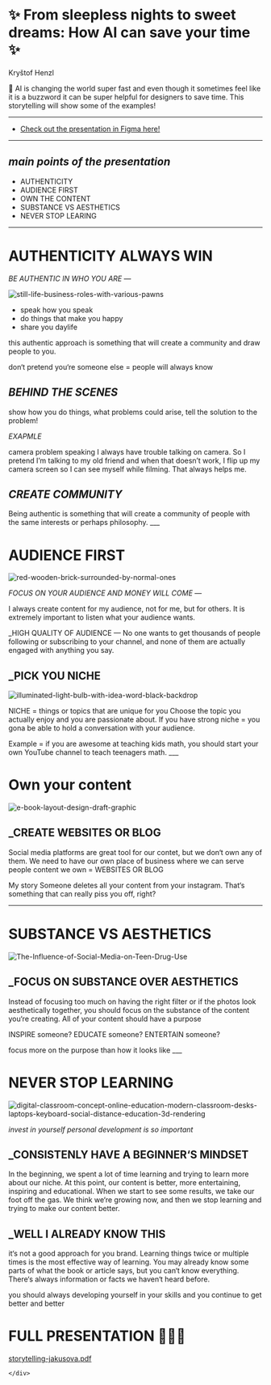 
<h1>✨ From sleepless nights to sweet dreams: How AI can save your time ✨</h1>

<p>Kryštof Henzl</p>

<p>🤖 AI is changing the world super fast and even though it sometimes feel like it is a buzzword it can be super helpful for designers to save time. This storytelling will show some of the examples!</p>

<hr>

<ul>
  <li><a href="/english-for-designers/06-storytelling/process.html">Check out the presentation in Figma here!</a></li>
</ul>

<hr>

<h2 id="main-points-of-the-presentation"><em>main points of the presentation</em><a class="anchorjs-link " href="#main-points-of-the-presentation" aria-label="Anchor" data-anchorjs-icon="" style="font: 1em / 1 anchorjs-icons; padding-left: 0.375em;"></a></h2>
<ul>
  <li>AUTHENTICITY</li>
  <li>AUDIENCE FIRST</li>
  <li>OWN THE CONTENT</li>
  <li>SUBSTANCE VS AESTHETICS</li>
  <li>NEVER STOP LEARING</li>
</ul>

<hr>

<h1 id="authenticity-always-win">AUTHENTICITY ALWAYS WIN</h1>

<p><em>BE AUTHENTIC IN WHO YOU ARE</em> 
 —</p>

<p><img src="https://user-images.githubusercontent.com/116068266/236202390-663f5c4f-d610-487c-87ed-354c73156013.jpg" alt="still-life-business-roles-with-various-pawns"></p>

<ul>
  <li>speak how you speak</li>
  <li>do things that make you happy</li>
  <li>share you daylife</li>
</ul>

<p>this authentic approach is something that will create a community and draw people to you.</p>

<p>don‘t pretend you‘re someone else = people will always know</p>

<h2 id="behind-the-scenes"><em>BEHIND THE SCENES</em><a class="anchorjs-link " href="#behind-the-scenes" aria-label="Anchor" data-anchorjs-icon="" style="font: 1em / 1 anchorjs-icons; padding-left: 0.375em;"></a></h2>

<p>show how you do things, what problems could arise, tell the solution to the problem!</p>

<p><em>EXAPMLE</em></p>

<p>camera problem speaking
I always have trouble talking on camera. So I pretend I’m talking to my old friend and when that doesn’t work, I flip up my camera screen so I can see myself while filming. That always helps me.</p>

<h2 id="create-community"><em>CREATE COMMUNITY</em><a class="anchorjs-link " href="#create-community" aria-label="Anchor" data-anchorjs-icon="" style="font: 1em / 1 anchorjs-icons; padding-left: 0.375em;"></a></h2>
<p>Being authentic is something that will create a community of people with the same interests or perhaps philosophy.
___</p>

<h1 id="audience-first">AUDIENCE FIRST</h1>

<p><img src="https://user-images.githubusercontent.com/116068266/236209055-7b7a6538-2567-4735-be44-6e8d78270c35.jpg" alt="red-wooden-brick-surrounded-by-normal-ones"></p>

<p><em>FOCUS ON YOUR AUDIENCE AND MONEY WILL COME</em>
 —</p>

<p>I always create content for my audience, not for me, but for others. It is extremely important to listen what your audience wants.</p>

<p>_HIGH QUALITY OF AUDIENCE
 —
No one wants to get thousands of people following or subscribing to your channel, and none of them are actually engaged with anything you say.</p>

<h2 id="_pick-you-niche">_PICK YOU NICHE<a class="anchorjs-link " href="#_pick-you-niche" aria-label="Anchor" data-anchorjs-icon="" style="font: 1em / 1 anchorjs-icons; padding-left: 0.375em;"></a></h2>
<p><img src="https://user-images.githubusercontent.com/116068266/236208414-59e544ec-2399-4c91-95e6-e8f20d4b2157.jpg" alt="illuminated-light-bulb-with-idea-word-black-backdrop"></p>

<p>NICHE = things or topics that are unique for you
Choose the topic you actually enjoy and you are passionate about. If you have strong niche = you gona be able to hold a conversation with your audience.</p>

<p>Example = if you are awesome at teaching kids math, you should start your own YouTube channel to teach teenagers math.
___</p>

<h1 id="own-your-content">Own your content</h1>

<p><img src="https://user-images.githubusercontent.com/116068266/236208525-8744f058-e373-40ac-b273-b57134fc3027.jpg" alt="e-book-layout-design-draft-graphic"></p>

<h2 id="_create-websites-or-blog">_CREATE WEBSITES OR BLOG<a class="anchorjs-link " href="#_create-websites-or-blog" aria-label="Anchor" data-anchorjs-icon="" style="font: 1em / 1 anchorjs-icons; padding-left: 0.375em;"></a></h2>
<p>Social media platforms are great tool for our contet, but we don‘t own any of them.
We need to have our own place of business where we can serve people content we own = WEBSITES OR BLOG</p>

<p>My story
Someone deletes all your content from your instagram. That‘s something that can really piss you off, right?</p>

<hr>

<h1 id="substance-vs-aesthetics">SUBSTANCE VS AESTHETICS</h1>

<p><img src="https://user-images.githubusercontent.com/116068266/236208605-ae924047-81b2-4e3b-86e3-07a8498db3c9.jpeg" alt="The-Influence-of-Social-Media-on-Teen-Drug-Use"></p>

<h2 id="_focus-on-substance-over-aesthetics">_FOCUS ON SUBSTANCE OVER AESTHETICS<a class="anchorjs-link " href="#_focus-on-substance-over-aesthetics" aria-label="Anchor" data-anchorjs-icon="" style="font: 1em / 1 anchorjs-icons; padding-left: 0.375em;"></a></h2>
<p>Instead of focusing too much on having the right filter or if the photos look aesthetically together, you should focus on the substance of the content you‘re creating.
All of your content should have a purpose</p>

<p>INSPIRE someone?
EDUCATE someone?
ENTERTAIN someone?</p>

<p>focus more on the purpose than how it looks like
___</p>

<h1 id="never-stop-learning">NEVER STOP LEARNING</h1>
<p><img src="https://user-images.githubusercontent.com/116068266/236208684-4ca5aec7-50e7-4aaf-a8c6-ef4ae65c7b38.jpg" alt="digital-classroom-concept-online-education-modern-classroom-desks-laptops-keyboard-social-distance-education-3d-rendering"></p>

<p><em>invest in yourself personal development is so important</em></p>

<h2 id="_consistenly-have-a-beginners-mindset">_CONSISTENLY HAVE A BEGINNER‘S MINDSET<a class="anchorjs-link " href="#_consistenly-have-a-beginners-mindset" aria-label="Anchor" data-anchorjs-icon="" style="font: 1em / 1 anchorjs-icons; padding-left: 0.375em;"></a></h2>

<p>In the beginning, we spent a lot of time learning and trying to learn more about our niche. At this point, our content is better, more entertaining, inspiring and educational.
When we start to see some results, we take our foot off the gas. We think we‘re growing now, and then we stop learning and trying to make our content better.</p>

<h2 id="_well-i-already-know-this">_WELL I ALREADY KNOW THIS<a class="anchorjs-link " href="#_well-i-already-know-this" aria-label="Anchor" data-anchorjs-icon="" style="font: 1em / 1 anchorjs-icons; padding-left: 0.375em;"></a></h2>

<p>it‘s not a good approach for you brand. Learning things twice or multiple times is the most effective way of learning.
You may already know some parts of what the book or article says, but you can‘t know everything.
There‘s always information or facts we haven‘t heard before.</p>

<p>you should always developing yourself in your skills and you continue to get better and better</p>

<h1 id="full-presentation-">FULL PRESENTATION 💚💚💚</h1>
<p><a href="https://github.com/jakusova/english-for-designers/files/11397085/storytelling-jakusova.pdf">storytelling-jakusova.pdf</a></p>


      
    </div>
